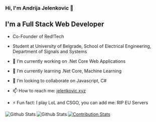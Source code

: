 ### Hi, I'm Andrija Jelenkovic 👋

## I'm a Full Stack Web Developer
- Co-Founder of Red!Tech
- Student at University of Belgrade, School of Electrical Engineering, Department of Signals and Systems

- 🔭 I’m currently working on .Net Core Web Applications
- 🌱 I’m currently learning .Net Core, Machine Learning
- 👯 I’m looking to collaborate on Javascript, C#
- 📫 How to reach me: [jelenkovic.xyz](https://jelenkovic.xyz/)
- ⚡ Fun fact: I play LoL and CSGO, you can add me: RIP EU Servers

<img align="left" alt="Github Stats" src="https://github-readme-stats.vercel.app/api?username=amdrija&show_icons=true&hide_border=true&count_private=true"/>

<img align="left" alt="Github Stats" src="https://github-readme-stats.vercel.app/api/top-langs?username=amdrija&count_private=true"/>

[![Contribution Stats](https://github-contribution-stats.vercel.app/api/?username=Amdrija)](https://github.com/Amdrija/github-contribution-stats/)

